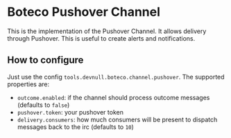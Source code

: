 # Boteco Pushover Channel

This is the implementation of the Pushover Channel. It allows delivery through Pushover. This is useful to create
alerts and notifications.

## How to configure

Just use the config `tools.devnull.boteco.channel.pushover`. The supported properties are:

- `outcome.enabled`: if the channel should process outcome messages (defaults to `false`)
- `pushover.token`: your pushover token
- `delivery.consumers`: how much consumers will be present to dispatch messages back to the irc (defaults to `10`)
